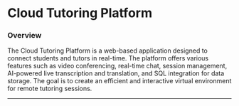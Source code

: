 # **Cloud Tutoring Platform**

### **Overview**
The Cloud Tutoring Platform is a web-based application designed to connect students and tutors in real-time. The platform offers various features such as video conferencing, real-time chat, session management, AI-powered live transcription and translation, and SQL integration for data storage. The goal is to create an efficient and interactive virtual environment for remote tutoring sessions.

---

